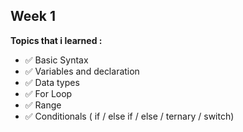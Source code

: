 ## Week 1
**Topics that i learned :**
- ✅  Basic Syntax
- ✅  Variables and declaration
- ✅  Data types
- ✅  For Loop
- ✅  Range
- ✅  Conditionals ( if / else if / else / ternary / switch)


